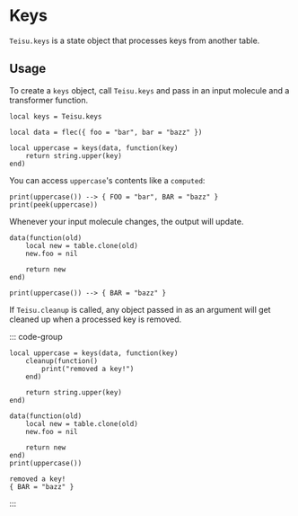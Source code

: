 # Keys

`Teisu.keys` is a state object that processes keys from another table.

## Usage

To create a `keys` object, call `Teisu.keys` and pass in an input molecule and a transformer function.

```luau
local keys = Teisu.keys

local data = flec({ foo = "bar", bar = "bazz" })

local uppercase = keys(data, function(key)
    return string.upper(key)
end)
```

You can access `uppercase`'s contents like a `computed`:

```luau
print(uppercase()) --> { FOO = "bar", BAR = "bazz" }
print(peek(uppercase))
```

Whenever your input molecule changes, the output will update.

```luau
data(function(old)
    local new = table.clone(old)
    new.foo = nil

    return new
end)

print(uppercase()) --> { BAR = "bazz" }
```
If `Teisu.cleanup` is called, any object passed in as an argument will get cleaned up when a processed key is removed.

::: code-group

```luau [Luau code] {2-4}
local uppercase = keys(data, function(key)
    cleanup(function()
        print("removed a key!")
    end)

    return string.upper(key)
end)

data(function(old)
    local new = table.clone(old)
    new.foo = nil

    return new
end)
print(uppercase())
```

```luau [Output]
removed a key!
{ BAR = "bazz" }
```
:::
